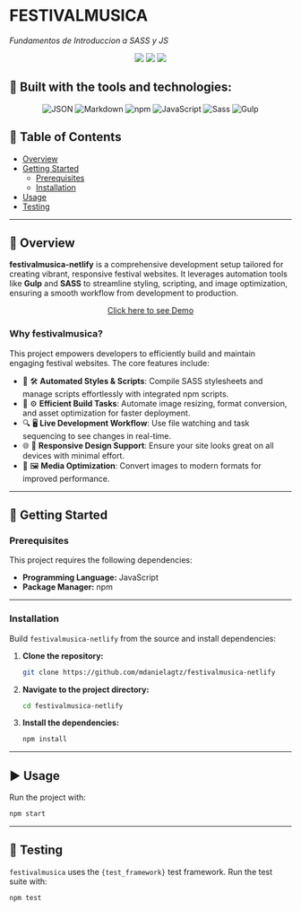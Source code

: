 # FESTIVALMUSICA

*Fundamentos de Introduccion a SASS y JS*

<p align="center">
  <img src="https://img.shields.io/badge/last%20commit-last%20friday-brightgreen" />
  <img src="https://img.shields.io/badge/scss-32.7%25-blue" />
  <img src="https://img.shields.io/badge/languages-4-blue" />
</p>

## 🧰 Built with the tools and technologies:

<p align="center">
<img src="https://img.shields.io/badge/JSON-black" alt="JSON" />
<img src="https://img.shields.io/badge/Markdown-black" alt="Markdown" />
<img src="https://img.shields.io/badge/npm-red" alt="npm" />
<img src="https://img.shields.io/badge/JavaScript-yellow" alt="JavaScript" />
<img src="https://img.shields.io/badge/Sass-pink" alt="Sass" />
<img src="https://img.shields.io/badge/Gulp-red" alt="Gulp" />
</p>


## 📑 Table of Contents
- [Overview](#overview)  
- [Getting Started](#getting-started)  
  - [Prerequisites](#prerequisites)  
  - [Installation](#installation)  
- [Usage](#usage)  
- [Testing](#testing)  

---

## 🧾 Overview

**festivalmusica-netlify** is a comprehensive development setup tailored for creating vibrant, responsive festival websites. It leverages automation tools like **Gulp** and **SASS** to streamline styling, scripting, and image optimization, ensuring a smooth workflow from development to production.

<p align="center">
  <a href="https://festivalmusica-html5-css3.netlify.app/">Click here to see Demo</a>
</p>

### Why festivalmusica?

This project empowers developers to efficiently build and maintain engaging festival websites. The core features include:

- 🎨 🛠️ **Automated Styles & Scripts**: Compile SASS stylesheets and manage scripts effortlessly with integrated npm scripts.  
- 🚀 ⚙️ **Efficient Build Tasks**: Automate image resizing, format conversion, and asset optimization for faster deployment.  
- 🔍 🖥️ **Live Development Workflow**: Use file watching and task sequencing to see changes in real-time.  
- 🌐 📱 **Responsive Design Support**: Ensure your site looks great on all devices with minimal effort.  
- 🎥 🖼️ **Media Optimization**: Convert images to modern formats for improved performance.  

---

## 🚀 Getting Started

### Prerequisites

This project requires the following dependencies:

- **Programming Language:** JavaScript  
- **Package Manager:** npm  

---

### Installation

Build `festivalmusica-netlify` from the source and install dependencies:

1. **Clone the repository:**
   ```bash
   git clone https://github.com/mdanielagtz/festivalmusica-netlify
   ```

2. **Navigate to the project directory:**
   ```bash
   cd festivalmusica-netlify
   ```

3. **Install the dependencies:**
   ```bash
   npm install
   ```

---

## ▶️ Usage

Run the project with:

```bash
npm start
```

---

## 🧪 Testing

`festivalmusica` uses the `{test_framework}` test framework. Run the test suite with:

```bash
npm test
```
